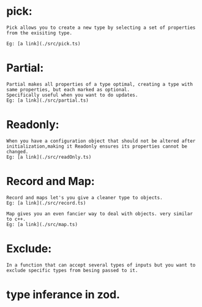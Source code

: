 # pick:
    Pick allows you to create a new type by selecting a set of properties
    from the exisiting type.

    Eg: [a link](./src/pick.ts)

# Partial:
    Partial makes all properties of a type optimal, creating a type with same properties, but each marked as optional.
    Specifically useful when you want to do updates. 
    Eg: [a link](./src/partial.ts)

# Readonly:
    When you have a configuration object that should not be altered after initialization,making it Readonly ensures its properties cannot be changed.
    Eg: [a link](./src/readOnly.ts)

# Record and Map:
    Record and maps let's you give a cleaner type to objects.
    Eg: [a link](./src/record.ts)

    Map gives you an even fancier way to deal with objects. very similar to c++.
    Eg: [a link](./src/map.ts)

# Exclude:
    In a function that can accept several types of inputs but you want to exclude specific types from besing passed to it.

# type inferance in zod.

